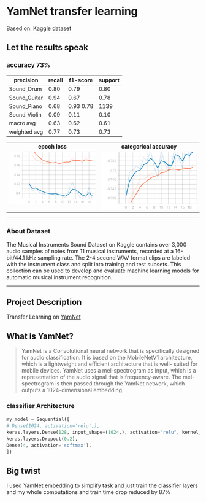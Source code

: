 # YamNet transfer learning
Based on: [ Kaggle dataset ](https://www.kaggle.com/datasets/soumendraprasad/musical-instruments-sound-dataset)
## Let the results speak


### accuracy 73%
precision|  recall |  f1-score |   support
-- |  -- |  --- |   ---
  Sound_Drum     |  0.80  |   0.79   |   0.80   |    900
  Sound_Guitar  |   0.94    |  0.67    |  0.78     | 1619
  Sound_Piano     | 0.68   |   0.93      0.78    |  1139
  Sound_Violin   |  0.09  |    0.11   |   0.10   |    307
macro avg     |  0.63   |   0.62   |   0.61    |  3965
weighted avg     |  0.77    |  0.73    |  0.73   |   3965
<table style="text-align: center">
  <tr>
    <td><b>epoch loss</b></td>
     <td><b>categorical accuracy</b></td>
  </tr>
  <tr>
    <td valign="top">  <img src="images/epoch_loss.svg" width="100%"/></td>
    <td valign="top">  <img src="images/epoch_categorical_accuracy.svg" width="100%" /> </td>
  </tr>
</table>

------
### About Dataset
The Musical Instruments Sound Dataset on Kaggle contains over 3,000 audio samples of notes from 11 musical instruments, recorded at a 16-bit/44.1 kHz sampling rate. The 2-4 second WAV format clips are labeled with the instrument class and split into training and test subsets. This collection can be used to develop and evaluate machine learning models for automatic musical instrument recognition.

------
## Project Description
Transfer Learning on [YamNet](https://tfhub.dev/google/YamNet/1)

What is YamNet?
---
> YamNet is a Convolutional neural network that is specifically designed for audio classification. It is
based on the MobileNetV1 architecture, which is a lightweight and efficient architecture that is well-
suited for mobile devices. YamNet uses a mel-spectrogram as input, which is a representation of the
audio signal that is frequency-aware. The mel-spectrogram is then passed through the YamNet
network, which outputs a 1024-dimensional embedding.

### classifier Architecture

```python
my_model = Sequential([
# Dense(1024, activation='relu',),
keras.layers.Dense(128, input_shape=(1024,), activation="relu", kernel_regularizer=keras.regulari
keras.layers.Dropout(0.2),
Dense(4, activation='softmax'),
])
```

## Big twist

I used YamNet embedding to simplify task and just train the classifier layers and my whole computations and train time drop reduced by 87%